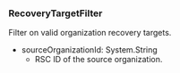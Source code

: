 ### RecoveryTargetFilter
Filter on valid organization recovery targets.

- sourceOrganizationId: System.String
  - RSC ID of the source organization.
